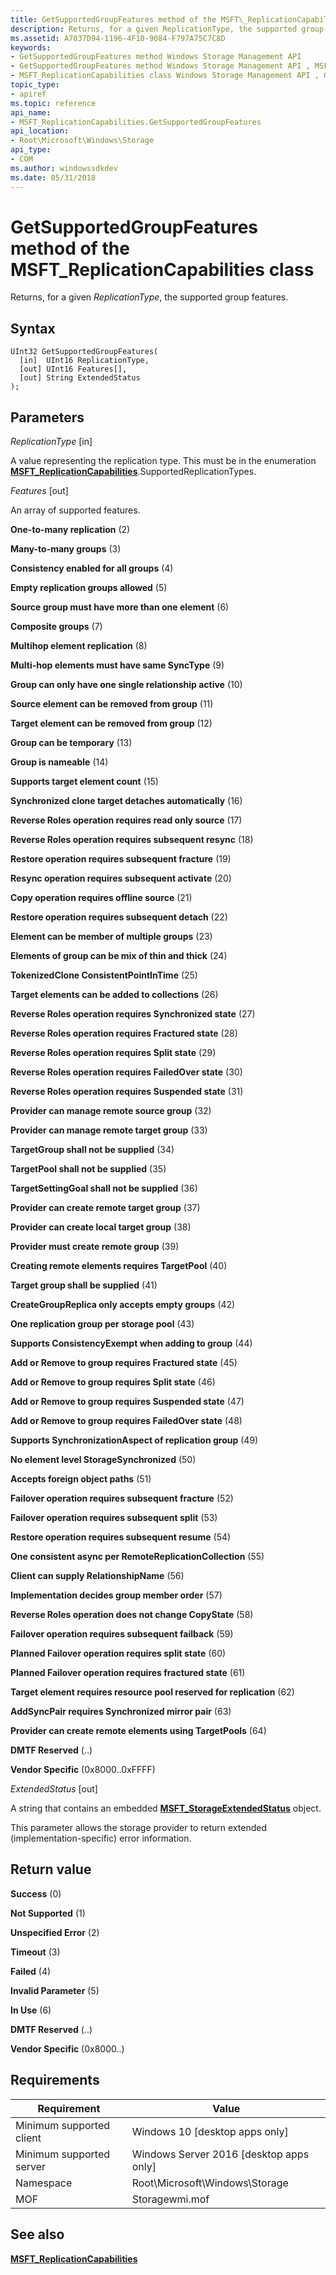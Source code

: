 ```yaml
---
title: GetSupportedGroupFeatures method of the MSFT\_ReplicationCapabilities class
description: Returns, for a given ReplicationType, the supported group features.
ms.assetid: A7037D94-1196-4F10-9084-F797A75C7C8D
keywords:
- GetSupportedGroupFeatures method Windows Storage Management API
- GetSupportedGroupFeatures method Windows Storage Management API , MSFT_ReplicationCapabilities class
- MSFT_ReplicationCapabilities class Windows Storage Management API , GetSupportedGroupFeatures method
topic_type:
- apiref
ms.topic: reference
api_name:
- MSFT_ReplicationCapabilities.GetSupportedGroupFeatures
api_location:
- Root\Microsoft\Windows\Storage
api_type:
- COM
ms.author: windowssdkdev
ms.date: 05/31/2018
---
```


# GetSupportedGroupFeatures method of the MSFT\_ReplicationCapabilities class

Returns, for a given *ReplicationType*, the supported group features.

## Syntax


```mof
UInt32 GetSupportedGroupFeatures(
  [in]  UInt16 ReplicationType,
  [out] UInt16 Features[],
  [out] String ExtendedStatus
);
```



## Parameters

 

*ReplicationType* \[in\]
 

A value representing the replication type. This must be in the enumeration [**MSFT\_ReplicationCapabilities**](msft-replicationcapabilities.md).SupportedReplicationTypes.

 

*Features* \[out\]
 

An array of supported features.

 

**One-to-many replication** (2)
 

**Many-to-many groups** (3)
 

**Consistency enabled for all groups** (4)
 

**Empty replication groups allowed** (5)
 

**Source group must have more than one element** (6)
 

**Composite groups** (7)
 

**Multihop element replication** (8)
 

**Multi-hop elements must have same SyncType** (9)
 

**Group can only have one single relationship active** (10)
 

**Source element can be removed from group** (11)
 

**Target element can be removed from group** (12)
 

**Group can be temporary** (13)
 

**Group is nameable** (14)
 

**Supports target element count** (15)
 

**Synchronized clone target detaches automatically** (16)
 

**Reverse Roles operation requires read only source** (17)
 

**Reverse Roles operation requires subsequent resync** (18)
 

**Restore operation requires subsequent fracture** (19)
 

**Resync operation requires subsequent activate** (20)
 

**Copy operation requires offline source** (21)
 

**Restore operation requires subsequent detach** (22)
 

**Element can be member of multiple groups** (23)
 

**Elements of group can be mix of thin and thick** (24)
 

**TokenizedClone ConsistentPointInTime** (25)
 

**Target elements can be added to collections** (26)
 

**Reverse Roles operation requires Synchronized state** (27)
 

**Reverse Roles operation requires Fractured state** (28)
 

**Reverse Roles operation requires Split state** (29)
 

**Reverse Roles operation requires FailedOver state** (30)
 

**Reverse Roles operation requires Suspended state** (31)
 

**Provider can manage remote source group** (32)
 

**Provider can manage remote target group** (33)
 

**TargetGroup shall not be supplied** (34)
 

**TargetPool shall not be supplied** (35)
 

**TargetSettingGoal shall not be supplied** (36)
 

**Provider can create remote target group** (37)
 

**Provider can create local target group** (38)
 

**Provider must create remote group** (39)
 

**Creating remote elements requires TargetPool** (40)
 

**Target group shall be supplied** (41)
 

**CreateGroupReplica only accepts empty groups** (42)
 

**One replication group per storage pool** (43)
 

**Supports ConsistencyExempt when adding to group** (44)
 

**Add or Remove to group requires Fractured state** (45)
 

**Add or Remove to group requires Split state** (46)
 

**Add or Remove to group requires Suspended state** (47)
 

**Add or Remove to group requires FailedOver state** (48)
 

**Supports SynchronizationAspect of replication group** (49)
 

**No element level StorageSynchronized** (50)
 

**Accepts foreign object paths** (51)
 

**Failover operation requires subsequent fracture** (52)
 

**Failover operation requires subsequent split** (53)
 

**Restore operation requires subsequent resume** (54)
 

**One consistent async per RemoteReplicationCollection** (55)
 

**Client can supply RelationshipName** (56)
 

**Implementation decides group member order** (57)
 

**Reverse Roles operation does not change CopyState** (58)
 

**Failover operation requires subsequent failback** (59)
 

**Planned Failover operation requires split state** (60)
 

**Planned Failover operation requires fractured state** (61)
 

**Target element requires resource pool reserved for replication** (62)
 

**AddSyncPair requires Synchronized mirror pair** (63)
 

**Provider can create remote elements using TargetPools** (64)
 

**DMTF Reserved** (..)
 

**Vendor Specific** (0x8000..0xFFFF)
   

*ExtendedStatus* \[out\]
 

A string that contains an embedded [**MSFT\_StorageExtendedStatus**](msft-storageextendedstatus.md) object.

This parameter allows the storage provider to return extended (implementation-specific) error information.

 

## Return value

 

**Success** (0)
 

**Not Supported** (1)
 

**Unspecified Error** (2)
 

**Timeout** (3)
 

**Failed** (4)
 

**Invalid Parameter** (5)
 

**In Use** (6)
 

**DMTF Reserved** (..)
 

**Vendor Specific** (0x8000..)
 

## Requirements



| Requirement | Value |
|-------------------------------------|-------------------------------------------------------------------------------------------|
| Minimum supported client | Windows 10 \[desktop apps only\]                                               |
| Minimum supported server | Windows Server 2016 \[desktop apps only\]                                      |
| Namespace                | Root\\Microsoft\\Windows\\Storage                                              |
| MOF                      |  Storagewmi.mof  |



## See also

 

[**MSFT\_ReplicationCapabilities**](msft-replicationcapabilities.md)
 

 

 





